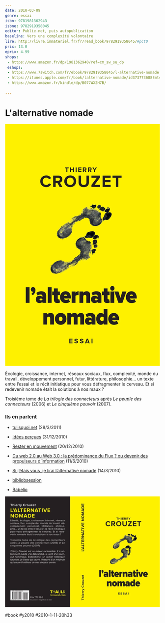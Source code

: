 ```yaml
---
date: 2010-03-09
genre: essai
isbn: 9781981362943
isbne: 9782919358045
editor: Publie.net, puis autopublication
baseline: Vers une complexité volontaire
lire: http://livre.immateriel.fr/fr/read_book/9782919358045/#pct0
prix: 13.0
eprix: 4.99
shops:
 - https://www.amazon.fr/dp/1981362940/ref=cm_sw_su_dp
 eshops:
 - https://www.7switch.com/fr/ebook/9782919358045/l-alternative-nomade
 - https://itunes.apple.com/fr/book/lalternative-nomade/id373773688?mt=11
 - https://www.amazon.fr/kindle/dp/B077WX2H7B/

---
```


# L'alternative nomade

![](_i/alternative-cover.webp)

Écologie, croissance, internet, réseaux sociaux, flux, complexité, monde du travail, développement personnel, futur, littérature, philosophie… un texte entre l’essai et le récit initiatique pour vous défragmenter le cerveau. Et si redevenir nomade était la solutions à nos maux ?

Troisième tome de *La trilogie des connecteurs* après *Le peuple des connecteurs* (2006) et *Le cinquième pouvoir* (2007).

### Ils en parlent

* [tulisquoi.net](http://www.tulisquoi.net/lalternative-nomade-thierry-crouzet) (28/3/2011)

* [Idées perçues](http://ideespercues.wordpress.com/2010/12/31/lalternative-nomade-de-thierry-crouzet/) (31/12/2010)

* [Rester en mouvement](http://memoire2silence.wordpress.com/2010/12/20/rester-en-mouvement-une-lecture-de-l%E2%80%99alternative-nomade-sortir-du-consumerisme-avec-joie-par-thierry-crouzet/) (20/12/2010)

* [Du web 2.0 au Web 3.0 : la prédominance du Flux ? ou devenir des propulseurs d’information](http://memoire2silence.wordpress.com/tag/alternative-nomade-thierry-crouzet/) (11/6/2010)

* [Si j’étais vous, je lirai l’alternative nomade](http://www.zoupic.com/2010/03/14/si-jetais-vous-je-lirai-lalternative-nomade) (14/3/2010)

* [bibliobsession](http://www.bibliobsession.net/tag/lalternative-nomade/)

* [Babelio](http://www.babelio.com/livres/Crouzet-lalternative-nomade/170405)

![Planche](_i/alternative-planche.webp)

#book #y2010 #2010-1-11-20h33
